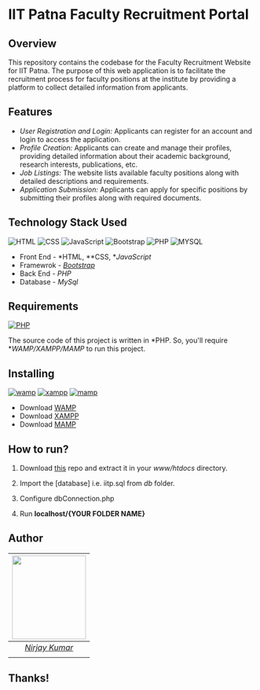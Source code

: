 # IIT Patna Faculty Recruitment Portal

## Overview

This repository contains the codebase for the Faculty Recruitment Website for IIT Patna. The purpose of this web application is to facilitate the recruitment process for faculty positions at the institute by providing a platform to collect detailed information from applicants.

## Features

- *User Registration and Login:* Applicants can register for an account and login to access the application.
- *Profile Creation:* Applicants can create and manage their profiles, providing detailed information about their academic background, research interests, publications, etc.
- *Job Listings:* The website lists available faculty positions along with detailed descriptions and requirements.
- *Application Submission:* Applicants can apply for specific positions by submitting their profiles along with required documents.

## Technology Stack Used

![HTML](https://img.shields.io/badge/frontend-html-orange.svg?logo=html5&style=flat-square) 
![CSS](https://img.shields.io/badge/frontend-css-yellowgreen.svg?logo=css3&style=flat-square)
![JavaScript](https://img.shields.io/badge/frontend-js-ff69b4.svg?logo=javascript&style=flat-square)
![Bootstrap](https://img.shields.io/badge/framework-bootstrap-dodgerblue.svg?logo=bootstrap&style=flat-square)
![PHP](https://img.shields.io/badge/backend-php-blue.svg?logo=php&style=flat-square) 
![MYSQL](https://img.shields.io/badge/database-mysql-lightgray.svg?logo=mysql&logoColor=white&style=flat-square) 

- Front End - *HTML, **CSS, **JavaScript*
- Framewrok - *[Bootstrap](https://getbootstrap.com/)*
- Back End - *PHP*
- Database - *MySql*




## Requirements

[![PHP](https://img.shields.io/static/v1.svg?label=Source%20Code&message=php&logo=php&style=social)](https://github.com/hariome62014/2201AI12_CS260/blob/main/proj1/proj1.tex)

The source code of this project is written in *PHP. So, you'll require **WAMP/XAMPP/MAMP* to run this project.

## Installing 

[![wamp](https://img.shields.io/badge/wamp-server-red.svg)](http://www.wampserver.com/en/) [![xampp](https://img.shields.io/badge/xampp-server-blue.svg)](https://www.apachefriends.org/download.html) [![mamp](https://img.shields.io/badge/mamp-server-lightgrey.svg)](https://www.mamp.info/en/)

- Download [WAMP](http://www.wampserver.com/en/)
- Download [XAMPP](https://www.apachefriends.org/download.html)
- Download [MAMP](https://www.mamp.info/en/)

## How to run?

1. Download [this](https://github.com/hariome62014/2201AI12_CS260/tree/main/proj1) repo and extract it in your *www/htdocs* directory. 

2. Import the [database] i.e. iitp.sql from *db* folder.

3. Configure dbConnection.php 

4. Run **localhost/{YOUR FOLDER NAME}**

## Author

|                                                                                         <a><img src="https://github.com/hariome62014/2201AI12_CS260/blob/main/proj1/Profile-Photo2-removebg-preview.jpg" width="150px " height="170px" /></a>                                                                                         |
| :------------------------------------------------------------------------------------------------------------------------------------------------------------------------------------------------------------------------------------------------------------------------------------------------------------------------------------------: |
|                                                                                                                                        *[Nirjay Kumar](https://)*                                                                                                                                        |
|  |


## Thanks!
